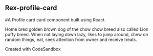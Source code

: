 ## Rex-profile-card

#A Profile card card component built using React.

Home bred golden brown dog of the chow chow breed also called Lion puffy breed. When not laying down lazy, likes to jump around, chew on random things, eat, seek attention from owner and receive treats.


Created with CodeSandbox
